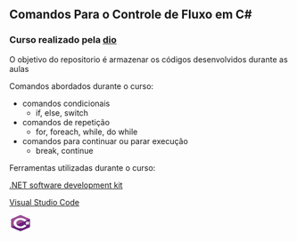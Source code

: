 ## Comandos Para o Controle de Fluxo em C#

### Curso realizado pela [dio](https://web.dio.me/home)

O objetivo do repositorio é armazenar os códigos desenvolvidos durante as aulas 

Comandos abordados durante o curso:

- comandos condicionais
  - if, else, switch
- comandos de repetição
  - for, foreach, while, do while
- comandos para continuar ou parar execução
  - break, continue

Ferramentas utilizadas durante o curso:

[.NET software development kit](https://dotnet.microsoft.com/en-us/download)

[Visual Studio Code](https://code.visualstudio.com/download)

<div>
   <img align="center" alt="yuri-Csharp" height="30" width="40" src="https://github.com/devicons/devicon/blob/master/icons/csharp/csharp-original.svg">
</div>
